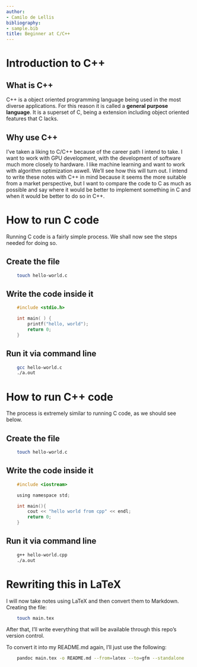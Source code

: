 ```yaml
---
author:
- Camilo de Lellis
bibliography:
- sample.bib
title: Beginner at C/C++
---
```


# Introduction to C++

## What is C++

C++ is a object oriented programming language being used in the most
diverse applications. For this reason it is called a **general purpose
language**. It is a superset of C, being a extension including object
oriented features that C lacks.

## Why use C++

I’ve taken a liking to C/C++ because of the career path I intend to
take. I want to work with GPU development, with the development of
software much more closely to hardware. I like machine learning and want
to work with algorithm optimization aswell. We’ll see how this will turn
out. I intend to write these notes with C++ in mind because it seems the
more suitable from a market perspective, but I want to compare the code
to C as much as possible and say where it would be better to implement
something in C and when it would be better to do so in C++.

# How to run C code

Running C code is a fairly simple process. We shall now see the steps
needed for doing so.

## Create the file

``` bash
    touch hello-world.c
```

## Write the code inside it

``` c
    #include <stdio.h>

    int main( ) {
        printf("hello, world");
        return 0;
    }
```

## Run it via command line

``` bash
    gcc hello-world.c 
    ./a.out 
```

# How to run C++ code

The process is extremely similar to running C code, as we should see
below.

## Create the file

``` bash
    touch hello-world.c
```

## Write the code inside it

``` c
    #include <iostream>

    using namespace std;

    int main(){
        cout << "hello world from cpp" << endl;
        return 0;
    }
```

## Run it via command line

``` bash
    g++ hello-world.cpp
    ./a.out 
```

# Rewriting this in LaTeX

I will now take notes using LaTeX and then convert them to Markdown.
Creating the file:

``` bash
    touch main.tex
```

After that, I’ll write everything that will be available through this
repo’s version control.

To convert it into my README.md again, I’ll just use the following:

``` bash
    pandoc main.tex -o README.md --from=latex --to=gfm --standalone
```
